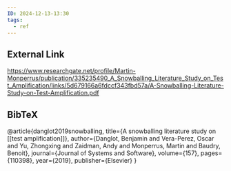 ```yaml
---
ID: 2024-12-13-13:30
tags:
  - ref
---
```

## External Link

https://www.researchgate.net/profile/Martin-Monperrus/publication/335235490_A_Snowballing_Literature_Study_on_Test_Amplification/links/5d679166a6fdccf343fbd57a/A-Snowballing-Literature-Study-on-Test-Amplification.pdf
## BibTeX

@article{danglot2019snowballing,
  title={A snowballing literature study on [[test amplification]]},
  author={Danglot, Benjamin and Vera-Perez, Oscar and Yu, Zhongxing and Zaidman, Andy and Monperrus, Martin and Baudry, Benoit},
  journal={Journal of Systems and Software},
  volume={157},
  pages={110398},
  year={2019},
  publisher={Elsevier}
}